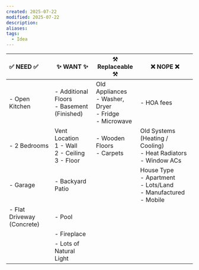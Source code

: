 ```yaml
---
created: 2025-07-22
modified: 2025-07-22
description: 
aliases: 
tags:
  - Idea
---
```


| ✅ NEED ✅                 | ✨ WANT ✨                                               | ⚒️ Replaceable ⚒️                                               | ❌ NOPE ❌                                                                 |
| :------------------------- | -------------------------------------------------------- | --------------------------------------------------------------- | -------------------------------------------------------------------------- |
| - Open Kitchen             | - Additional Floors <br>- Basement (Finished)            | Old Appliances <br>- Washer, Dryer <br>- Fridge <br>- Microwave | - HOA fees                                                                 |
| - 2 Bedrooms               | Vent Location <br>1 - Wall <br>2 - Ceiling <br>3 - Floor | - Wooden Floors <br>- Carpets                                   | Old Systems (Heating / Cooling) <br>- Heat Radiators <br>- Window ACs      |
| - Garage                   | - Backyard Patio                                         |                                                                 | House Type <br>- Apartment <br>- Lots/Land <br>- Manufactured <br>- Mobile |
| - Flat Driveway (Concrete) | - Pool                                                   |                                                                 |                                                                            |
|                            | - Fireplace                                              |                                                                 |                                                                            |
|                            | - Lots of Natural Light                                  |                                                                 |                                                                            |
